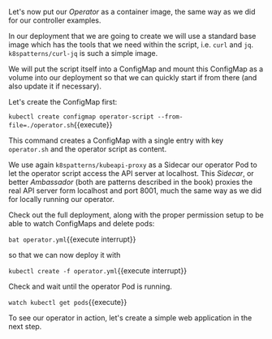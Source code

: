 Let's now put our _Operator_ as a container image, the same way as we did for our controller examples.

In our deployment that we are going to create we will use a standard base image which has the tools that we need within the script, i.e. `curl` and `jq`. `k8spatterns/curl-jq` is such a simple image.

We will put the script itself into a ConfigMap and mount this ConfigMap as a volume into our deployment so that we can quickly start if from there (and also update it if necessary).

Let's create the ConfigMap first:

`kubectl create configmap operator-script --from-file=./operator.sh`{{execute}}

This command creates a ConfigMap with a single entry with key `operator.sh` and the operator script as content.

We use again `k8spatterns/kubeapi-proxy` as a Sidecar our operator Pod to let the operator script access the API server at localhost. This _Sidecar_, or better _Ambassador_ (both are patterns described in the book) proxies the real API server form localhost and port 8001, much the same way as we did for locally running our operator.

Check out the full deployment, along with the proper permission setup to be able to watch ConfigMaps and delete pods:

`bat operator.yml`{{execute interrupt}}

so that we can now deploy it with

`kubectl create -f operator.yml`{{execute interrupt}}

Check and wait until the operator Pod is running.

`watch kubectl get pods`{{execute}}

To see our operator in action, let's create a simple web application in the next step.
